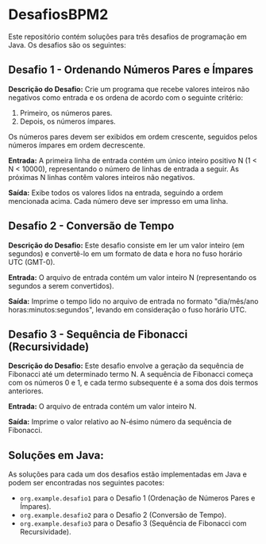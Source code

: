 # DesafiosBPM2

Este repositório contém soluções para três desafios de programação em Java. Os desafios são os seguintes:

## Desafio 1 - Ordenando Números Pares e Ímpares

**Descrição do Desafio:**
Crie um programa que recebe valores inteiros não negativos como entrada e os ordena de acordo com o seguinte critério:

1. Primeiro, os números pares.
2. Depois, os números ímpares.

Os números pares devem ser exibidos em ordem crescente, seguidos pelos números ímpares em ordem decrescente.

**Entrada:**
A primeira linha de entrada contém um único inteiro positivo N (1 < N < 10000), representando o número de linhas de entrada a seguir. As próximas N linhas contêm valores inteiros não negativos.

**Saída:**
Exibe todos os valores lidos na entrada, seguindo a ordem mencionada acima. Cada número deve ser impresso em uma linha.

## Desafio 2 - Conversão de Tempo

**Descrição do Desafio:**
Este desafio consiste em ler um valor inteiro (em segundos) e convertê-lo em um formato de data e hora no fuso horário UTC (GMT-0).

**Entrada:**
O arquivo de entrada contém um valor inteiro N (representando os segundos a serem convertidos).

**Saída:**
Imprime o tempo lido no arquivo de entrada no formato "dia/mês/ano horas:minutos:segundos", levando em consideração o fuso horário UTC.

## Desafio 3 - Sequência de Fibonacci (Recursividade)

**Descrição do Desafio:**
Este desafio envolve a geração da sequência de Fibonacci até um determinado termo N. A sequência de Fibonacci começa com os números 0 e 1, e cada termo subsequente é a soma dos dois termos anteriores.

**Entrada:**
O arquivo de entrada contém um valor inteiro N.

**Saída:**
Imprime o valor relativo ao N-ésimo número da sequência de Fibonacci.

## Soluções em Java:

As soluções para cada um dos desafios estão implementadas em Java e podem ser encontradas nos seguintes pacotes:

- `org.example.desafio1` para o Desafio 1 (Ordenação de Números Pares e Ímpares).
- `org.example.desafio2` para o Desafio 2 (Conversão de Tempo).
- `org.example.desafio3` para o Desafio 3 (Sequência de Fibonacci com Recursividade).
